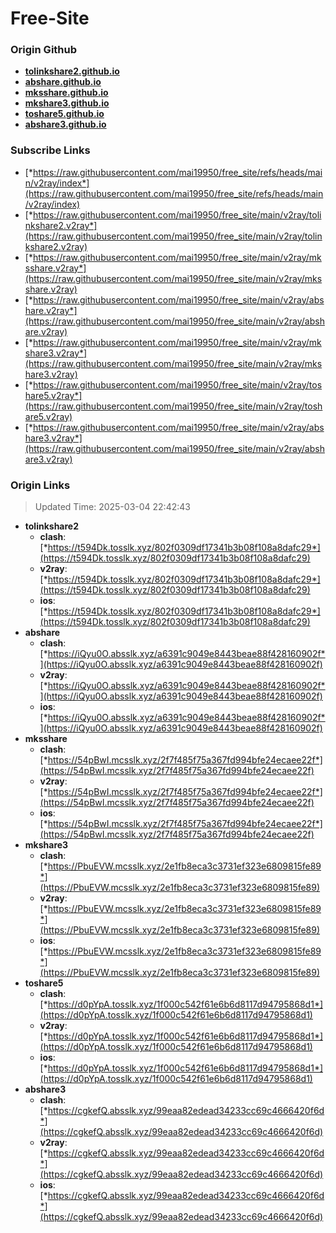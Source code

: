 # Free-Site

### Origin Github

- [**tolinkshare2.github.io**](https://github.com/tolinkshare2/tolinkshare2.github.io)
- [**abshare.github.io**](https://github.com/abshare/abshare.github.io)
- [**mksshare.github.io**](https://github.com/mksshare/mksshare.github.io)
- [**mkshare3.github.io**](https://github.com/mkshare3/mkshare3.github.io)
- [**toshare5.github.io**](https://github.com/toshare5/toshare5.github.io)
- [**abshare3.github.io**](https://github.com/abshare3/abshare3.github.io)

### Subscribe Links

- [*https://raw.githubusercontent.com/mai19950/free_site/refs/heads/main/v2ray/index*](https://raw.githubusercontent.com/mai19950/free_site/refs/heads/main/v2ray/index)
- [*https://raw.githubusercontent.com/mai19950/free_site/main/v2ray/tolinkshare2.v2ray*](https://raw.githubusercontent.com/mai19950/free_site/main/v2ray/tolinkshare2.v2ray)
- [*https://raw.githubusercontent.com/mai19950/free_site/main/v2ray/mksshare.v2ray*](https://raw.githubusercontent.com/mai19950/free_site/main/v2ray/mksshare.v2ray)
- [*https://raw.githubusercontent.com/mai19950/free_site/main/v2ray/abshare.v2ray*](https://raw.githubusercontent.com/mai19950/free_site/main/v2ray/abshare.v2ray)
- [*https://raw.githubusercontent.com/mai19950/free_site/main/v2ray/mkshare3.v2ray*](https://raw.githubusercontent.com/mai19950/free_site/main/v2ray/mkshare3.v2ray)
- [*https://raw.githubusercontent.com/mai19950/free_site/main/v2ray/toshare5.v2ray*](https://raw.githubusercontent.com/mai19950/free_site/main/v2ray/toshare5.v2ray)
- [*https://raw.githubusercontent.com/mai19950/free_site/main/v2ray/abshare3.v2ray*](https://raw.githubusercontent.com/mai19950/free_site/main/v2ray/abshare3.v2ray)

### Origin Links

> Updated Time: 2025-03-04 22:42:43

- **tolinkshare2**
  - **clash**: [*https://t594Dk.tosslk.xyz/802f0309df17341b3b08f108a8dafc29*](https://t594Dk.tosslk.xyz/802f0309df17341b3b08f108a8dafc29)
  - **v2ray**: [*https://t594Dk.tosslk.xyz/802f0309df17341b3b08f108a8dafc29*](https://t594Dk.tosslk.xyz/802f0309df17341b3b08f108a8dafc29)
  - **ios**: [*https://t594Dk.tosslk.xyz/802f0309df17341b3b08f108a8dafc29*](https://t594Dk.tosslk.xyz/802f0309df17341b3b08f108a8dafc29)
- **abshare**
  - **clash**: [*https://iQyu0O.absslk.xyz/a6391c9049e8443beae88f428160902f*](https://iQyu0O.absslk.xyz/a6391c9049e8443beae88f428160902f)
  - **v2ray**: [*https://iQyu0O.absslk.xyz/a6391c9049e8443beae88f428160902f*](https://iQyu0O.absslk.xyz/a6391c9049e8443beae88f428160902f)
  - **ios**: [*https://iQyu0O.absslk.xyz/a6391c9049e8443beae88f428160902f*](https://iQyu0O.absslk.xyz/a6391c9049e8443beae88f428160902f)
- **mksshare**
  - **clash**: [*https://54pBwI.mcsslk.xyz/2f7f485f75a367fd994bfe24ecaee22f*](https://54pBwI.mcsslk.xyz/2f7f485f75a367fd994bfe24ecaee22f)
  - **v2ray**: [*https://54pBwI.mcsslk.xyz/2f7f485f75a367fd994bfe24ecaee22f*](https://54pBwI.mcsslk.xyz/2f7f485f75a367fd994bfe24ecaee22f)
  - **ios**: [*https://54pBwI.mcsslk.xyz/2f7f485f75a367fd994bfe24ecaee22f*](https://54pBwI.mcsslk.xyz/2f7f485f75a367fd994bfe24ecaee22f)
- **mkshare3**
  - **clash**: [*https://PbuEVW.mcsslk.xyz/2e1fb8eca3c3731ef323e6809815fe89*](https://PbuEVW.mcsslk.xyz/2e1fb8eca3c3731ef323e6809815fe89)
  - **v2ray**: [*https://PbuEVW.mcsslk.xyz/2e1fb8eca3c3731ef323e6809815fe89*](https://PbuEVW.mcsslk.xyz/2e1fb8eca3c3731ef323e6809815fe89)
  - **ios**: [*https://PbuEVW.mcsslk.xyz/2e1fb8eca3c3731ef323e6809815fe89*](https://PbuEVW.mcsslk.xyz/2e1fb8eca3c3731ef323e6809815fe89)
- **toshare5**
  - **clash**: [*https://d0pYpA.tosslk.xyz/1f000c542f61e6b6d8117d94795868d1*](https://d0pYpA.tosslk.xyz/1f000c542f61e6b6d8117d94795868d1)
  - **v2ray**: [*https://d0pYpA.tosslk.xyz/1f000c542f61e6b6d8117d94795868d1*](https://d0pYpA.tosslk.xyz/1f000c542f61e6b6d8117d94795868d1)
  - **ios**: [*https://d0pYpA.tosslk.xyz/1f000c542f61e6b6d8117d94795868d1*](https://d0pYpA.tosslk.xyz/1f000c542f61e6b6d8117d94795868d1)
- **abshare3**
  - **clash**: [*https://cgkefQ.absslk.xyz/99eaa82edead34233cc69c4666420f6d*](https://cgkefQ.absslk.xyz/99eaa82edead34233cc69c4666420f6d)
  - **v2ray**: [*https://cgkefQ.absslk.xyz/99eaa82edead34233cc69c4666420f6d*](https://cgkefQ.absslk.xyz/99eaa82edead34233cc69c4666420f6d)
  - **ios**: [*https://cgkefQ.absslk.xyz/99eaa82edead34233cc69c4666420f6d*](https://cgkefQ.absslk.xyz/99eaa82edead34233cc69c4666420f6d)
